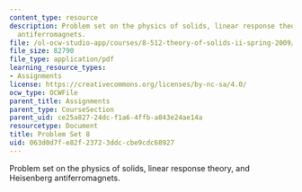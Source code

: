 ```yaml
---
content_type: resource
description: Problem set on the physics of solids, linear response theory, and Heisenberg
  antiferromagnets.
file: /ol-ocw-studio-app/courses/8-512-theory-of-solids-ii-spring-2009/063d0d7fe82f23723ddccbe9cdc68927_MIT8_512s09_2004_pset08.pdf
file_size: 82790
file_type: application/pdf
learning_resource_types:
- Assignments
license: https://creativecommons.org/licenses/by-nc-sa/4.0/
ocw_type: OCWFile
parent_title: Assignments
parent_type: CourseSection
parent_uid: ce25a827-24dc-f1a6-4ffb-a843e24ae14a
resourcetype: Document
title: Problem Set 8
uid: 063d0d7f-e82f-2372-3ddc-cbe9cdc68927
---
```

Problem set on the physics of solids, linear response theory, and Heisenberg antiferromagnets.